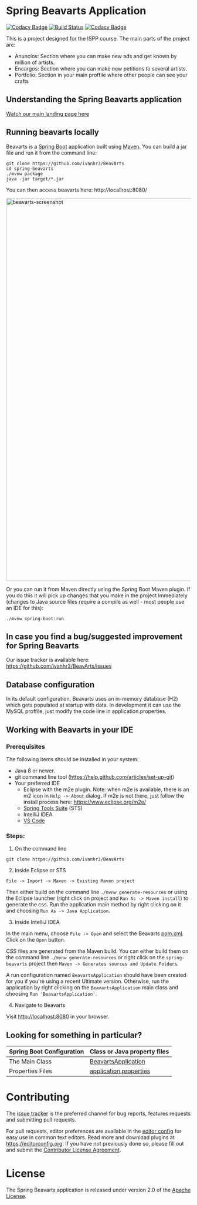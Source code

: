 # Spring Beavarts Application 



[![Codacy Badge](https://app.codacy.com/project/badge/Coverage/1922da2e3b4f461ba5dae0f6e2971841)](https://www.codacy.com/gh/ivanhr3/BeavArts/dashboard?utm_source=github.com&utm_medium=referral&utm_content=ivanhr3/BeavArts&utm_campaign=Badge_Coverage)
[![Build Status](https://travis-ci.com/ivanhr3/BeavArts.svg?branch=master)](https://travis-ci.com/ivanhr3/BeavArts)
[![Codacy Badge](https://api.codacy.com/project/badge/Grade/b6349c42eccb43a0b7e3b45877fff3c4)](https://app.codacy.com/gh/ivanhr3/BeavArts?utm_source=github.com&utm_medium=referral&utm_content=ivanhr3/BeavArts&utm_campaign=Badge_Grade_Settings)

This is a project designed for the ISPP course. The main parts of the project are:
- Anuncios: Section where you can make new ads and get known by million of artists.
- Encargos: Section where you can make new petitions to several artists.
- Portfolio: Section in your main proffile where other people can see your crafts


## Understanding the Spring Beavarts application
<a href="https://beavartsispp.wixsite.com/home">Watch our main landing page here</a>

## Running beavarts locally
Beavarts is a [Spring Boot](https://spring.io/guides/gs/spring-boot) application built using [Maven](https://spring.io/guides/gs/maven/). You can build a jar file and run it from the command line:


```
git clone https://github.com/ivanhr3/BeavArts
cd spring-beavarts
./mvnw package
java -jar target/*.jar
```

You can then access beavarts here: http://localhost:8080/

<img width="1042" alt="beavarts-screenshot" src="https://i.gyazo.com/94db72ea2e57d8c5f8a4fca7f0474d5e.png">

Or you can run it from Maven directly using the Spring Boot Maven plugin. If you do this it will pick up changes that you make in the project immediately (changes to Java source files require a compile as well - most people use an IDE for this):

```
./mvnw spring-boot:run
```

## In case you find a bug/suggested improvement for Spring Beavarts
Our issue tracker is available here: https://github.com/ivanhr3/BeavArts/issues


## Database configuration

In its default configuration, Beavarts uses an in-memory database (H2) which
gets populated at startup with data. In development it can use the MySQL proffile, just modify the code line in application.properties.

## Working with Beavarts in your IDE

### Prerequisites
The following items should be installed in your system:
* Java 8 or newer.
* git command line tool (https://help.github.com/articles/set-up-git)
* Your preferred IDE 
  * Eclipse with the m2e plugin. Note: when m2e is available, there is an m2 icon in `Help -> About` dialog. If m2e is
  not there, just follow the install process here: https://www.eclipse.org/m2e/
  * [Spring Tools Suite](https://spring.io/tools) (STS)
  * IntelliJ IDEA
  * [VS Code](https://code.visualstudio.com)

### Steps:

1) On the command line
```
git clone https://github.com/ivanhr3/BeavArts
```
2) Inside Eclipse or STS
```
File -> Import -> Maven -> Existing Maven project
```

Then either build on the command line `./mvnw generate-resources` or using the Eclipse launcher (right click on project and `Run As -> Maven install`) to generate the css. Run the application main method by right clicking on it and choosing `Run As -> Java Application`.

3) Inside IntelliJ IDEA

In the main menu, choose `File -> Open` and select the Beavarts [pom.xml](pom.xml). Click on the `Open` button.

CSS files are generated from the Maven build. You can either build them on the command line `./mvnw generate-resources`
or right click on the `spring-beavarts` project then `Maven -> Generates sources and Update Folders`.

A run configuration named `BeavartsApplication` should have been created for you if you're using a recent Ultimate
version. Otherwise, run the application by right clicking on the `BeavartsApplication` main class and choosing
`Run 'BeavartsApplication'`.

4) Navigate to Beavarts

Visit [http://localhost:8080](http://localhost:8080) in your browser.


## Looking for something in particular?

|Spring Boot Configuration | Class or Java property files  |
|--------------------------|---|
|The Main Class | [BeavartsApplication](https://github.com/ivanhr3/BeavArts/blob/master/src/main/java/org/springframework/samples/petclinic/BeavartsApplication.java) |
|Properties Files | [application.properties](https://github.com/ivanhr3/BeavArts/blob/master/src/main/resources/application.properties) |

# Contributing

The [issue tracker](https://github.com/ivanhr3/BeavArts/issues) is the preferred channel for bug reports, features requests and submitting pull requests.

For pull requests, editor preferences are available in the [editor config](.editorconfig) for easy use in common text editors. Read more and download plugins at <https://editorconfig.org>. If you have not previously done so, please fill out and submit the [Contributor License Agreement](https://cla.pivotal.io/sign/spring).

# License

The Spring Beavarts application is released under version 2.0 of the [Apache License](https://www.apache.org/licenses/LICENSE-2.0).

[spring-petclinic]: https://github.com/spring-projects/spring-petclinic
[spring-framework-petclinic]: https://github.com/spring-petclinic/spring-framework-petclinic
[spring-petclinic-angularjs]: https://github.com/spring-petclinic/spring-petclinic-angularjs 
[javaconfig branch]: https://github.com/spring-petclinic/spring-framework-petclinic/tree/javaconfig
[spring-petclinic-angular]: https://github.com/spring-petclinic/spring-petclinic-angular
[spring-petclinic-microservices]: https://github.com/spring-petclinic/spring-petclinic-microservices
[spring-petclinic-reactjs]: https://github.com/spring-petclinic/spring-petclinic-reactjs
[spring-petclinic-graphql]: https://github.com/spring-petclinic/spring-petclinic-graphql
[spring-petclinic-kotlin]: https://github.com/spring-petclinic/spring-petclinic-kotlin
[spring-petclinic-rest]: https://github.com/spring-petclinic/spring-petclinic-rest
